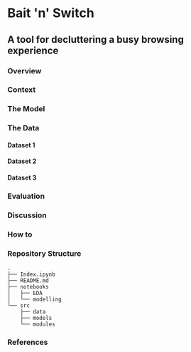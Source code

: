 # Bait 'n' Switch
## A tool for decluttering a busy browsing experience

### Overview


### Context


### The Model

### The Data

#### Dataset 1

#### Dataset 2

#### Dataset 3

### Evaluation


### Discussion


### How to


### Repository Structure
```
.
├── Index.ipynb
├── README.md
├── notebooks
│   ├── EDA
│   └── modelling
└── src
    ├── data
    ├── models
    └── modules
```
### References
